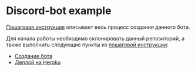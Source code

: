# Discord-bot example

[Пошаговая инструкция](stepbystep) описывает весь процесс создания данного бота.

Для начала работы необходимо склонировать данный репозиторий, а также выполнить следующие пункты из [пошаговой инструкции](stepbystep):
- [Создание бота](stepbystep/Readme.md#создание-бота)
- [Деплой на Heroku](stepbystep/Readme.md#деплой-на-heroku)